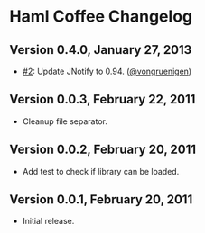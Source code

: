 # Haml Coffee Changelog

##  Version 0.4.0,  January 27, 2013

* [#2][]: Update JNotify to 0.94. ([@vongruenigen][])

## Version 0.0.3,  February 22, 2011

* Cleanup file separator.

## Version 0.0.2, February 20, 2011

* Add test to check if library can be loaded.

## Version 0.0.1, February 20, 2011

* Initial release.

<!--- The following link definition list is generated by PimpMyChangelog --->
[#2]: https://github.com/netzpirat/jruby/issues/2
[@vongruenigen]: https://github.com/vongruenigen